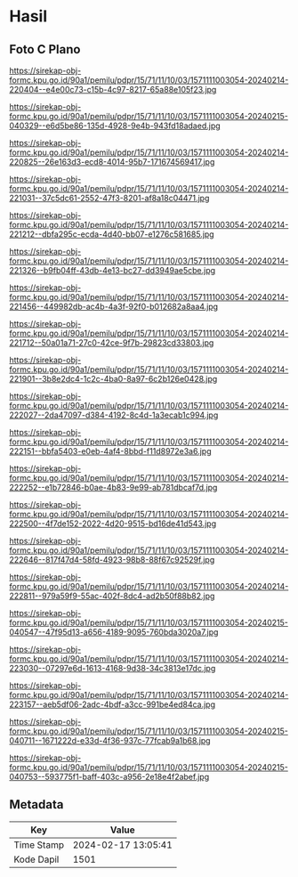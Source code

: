 # Hasil

## Foto C Plano

https://sirekap-obj-formc.kpu.go.id/90a1/pemilu/pdpr/15/71/11/10/03/1571111003054-20240214-220404--e4e00c73-c15b-4c97-8217-65a88e105f23.jpg

https://sirekap-obj-formc.kpu.go.id/90a1/pemilu/pdpr/15/71/11/10/03/1571111003054-20240215-040329--e6d5be86-135d-4928-9e4b-943fd18adaed.jpg

https://sirekap-obj-formc.kpu.go.id/90a1/pemilu/pdpr/15/71/11/10/03/1571111003054-20240214-220825--26e163d3-ecd8-4014-95b7-171674569417.jpg

https://sirekap-obj-formc.kpu.go.id/90a1/pemilu/pdpr/15/71/11/10/03/1571111003054-20240214-221031--37c5dc61-2552-47f3-8201-af8a18c04471.jpg

https://sirekap-obj-formc.kpu.go.id/90a1/pemilu/pdpr/15/71/11/10/03/1571111003054-20240214-221212--dbfa295c-ecda-4d40-bb07-e1276c581685.jpg

https://sirekap-obj-formc.kpu.go.id/90a1/pemilu/pdpr/15/71/11/10/03/1571111003054-20240214-221326--b9fb04ff-43db-4e13-bc27-dd3949ae5cbe.jpg

https://sirekap-obj-formc.kpu.go.id/90a1/pemilu/pdpr/15/71/11/10/03/1571111003054-20240214-221456--449982db-ac4b-4a3f-92f0-b012682a8aa4.jpg

https://sirekap-obj-formc.kpu.go.id/90a1/pemilu/pdpr/15/71/11/10/03/1571111003054-20240214-221712--50a01a71-27c0-42ce-9f7b-29823cd33803.jpg

https://sirekap-obj-formc.kpu.go.id/90a1/pemilu/pdpr/15/71/11/10/03/1571111003054-20240214-221901--3b8e2dc4-1c2c-4ba0-8a97-6c2b126e0428.jpg

https://sirekap-obj-formc.kpu.go.id/90a1/pemilu/pdpr/15/71/11/10/03/1571111003054-20240214-222027--2da47097-d384-4192-8c4d-1a3ecab1c994.jpg

https://sirekap-obj-formc.kpu.go.id/90a1/pemilu/pdpr/15/71/11/10/03/1571111003054-20240214-222151--bbfa5403-e0eb-4af4-8bbd-f11d8972e3a6.jpg

https://sirekap-obj-formc.kpu.go.id/90a1/pemilu/pdpr/15/71/11/10/03/1571111003054-20240214-222252--e1b72846-b0ae-4b83-9e99-ab781dbcaf7d.jpg

https://sirekap-obj-formc.kpu.go.id/90a1/pemilu/pdpr/15/71/11/10/03/1571111003054-20240214-222500--4f7de152-2022-4d20-9515-bd16de41d543.jpg

https://sirekap-obj-formc.kpu.go.id/90a1/pemilu/pdpr/15/71/11/10/03/1571111003054-20240214-222646--817f47d4-58fd-4923-98b8-88f67c92529f.jpg

https://sirekap-obj-formc.kpu.go.id/90a1/pemilu/pdpr/15/71/11/10/03/1571111003054-20240214-222811--979a59f9-55ac-402f-8dc4-ad2b50f88b82.jpg

https://sirekap-obj-formc.kpu.go.id/90a1/pemilu/pdpr/15/71/11/10/03/1571111003054-20240215-040547--47f95d13-a656-4189-9095-760bda3020a7.jpg

https://sirekap-obj-formc.kpu.go.id/90a1/pemilu/pdpr/15/71/11/10/03/1571111003054-20240214-223030--07297e6d-1613-4168-9d38-34c3813e17dc.jpg

https://sirekap-obj-formc.kpu.go.id/90a1/pemilu/pdpr/15/71/11/10/03/1571111003054-20240214-223157--aeb5df06-2adc-4bdf-a3cc-991be4ed84ca.jpg

https://sirekap-obj-formc.kpu.go.id/90a1/pemilu/pdpr/15/71/11/10/03/1571111003054-20240215-040711--1671222d-e33d-4f36-937c-77fcab9a1b68.jpg

https://sirekap-obj-formc.kpu.go.id/90a1/pemilu/pdpr/15/71/11/10/03/1571111003054-20240215-040753--593775f1-baff-403c-a956-2e18e4f2abef.jpg


## Metadata

| Key        | Value               |
| ---------- | ------------------- |
| Time Stamp | 2024-02-17 13:05:41 |
| Kode Dapil | 1501                |



